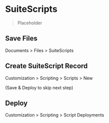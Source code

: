 # SuiteScripts
> Placeholder

## Save Files
Documents > Files > SuiteScripts

## Create SuiteScript Record
Customization > Scripting > Scripts > New

(Save & Deploy to skip next step)

## Deploy

Customization > Scripting > Script Deployments